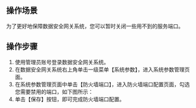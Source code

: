 ## 操作场景
为了更好地保障数据安全网关系统，您可以暂时关闭一些用不到的服务端口。

## 操作步骤


1. 使用管理员账号登录数据安全网关系统。
2. 在数据安全网关系统右上角单击一级菜单【系统参数】，进入系统参数管理页面。
3. 在系统参数管理页面中单击【防火墙端口】，进入防火墙端口配置页面，勾选您需要禁用的端口，如下图所示：
4. 单击【保存】按钮，即可完成防火墙端口配置。

